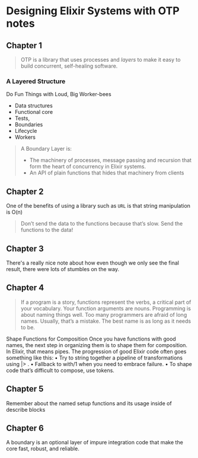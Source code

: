 # Designing Elixir Systems with OTP notes

## Chapter 1

> OTP is a library that uses processes and
*layers* to make it easy to build concurrent, self-healing software.

### A Layered Structure

Do Fun Things with Loud, Big Worker-bees

- Data structures
- Functional core
- Tests,
- Boundaries
- Lifecycle
- Workers

> A Boundary Layer is:
>
> - The machinery of processes, message passing and recursion that form the heart of concurrency in Elixir systems.
> - An API of plain functions that hides that machinery from clients

## Chapter 2

One of the benefits of using a library such as `URL` is that string manipulation is O(n)

> Don’t send the data to the functions because that’s slow. Send the functions to the data!

## Chapter 3

There's a really nice note about how even though we only see the final result, there were lots of stumbles on the way.

## Chapter 4

> If a program is a story, functions represent the verbs, a critical part of your vocabulary. Your function arguments are nouns. Programming is about naming things well. Too many programmers are afraid of long names. Usually, that’s a mistake. The best name is as long as it needs to be.

Shape Functions for Composition
Once you have functions with good names, the next step in organizing them
is to shape them for composition. In Elixir, that means pipes. The progression
of good Elixir code often goes something like this:
• Try to string together a pipeline of transformations using |> .
• Fallback to with/1 when you need to embrace failure.
• To shape code that’s difficult to compose, use tokens.

## Chapter 5

Remember about the named setup functions and its usage inside of describe blocks

## Chapter 6

A boundary is an optional layer of impure integration code that make the core fast, robust, and reliable.

